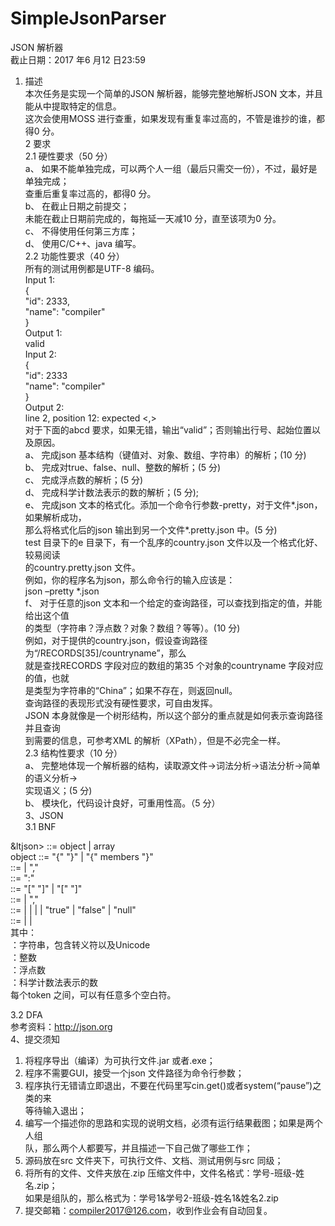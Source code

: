# SimpleJsonParser
JSON 解析器       
截止日期：2017 年6 月12 日23:59     
1. 描述     
本次任务是实现一个简单的JSON 解析器，能够完整地解析JSON 文本，并且能从中提取特定的信息。        
这次会使用MOSS 进行查重，如果发现有重复率过高的，不管是谁抄的谁，都得0 分。         
2 要求      
2.1 硬性要求（50 分）     
a、 如果不能单独完成，可以两个人一组（最后只需交一份），不过，最好是单独完成；     
查重后重复率过高的，都得0 分。     
b、 在截止日期之前提交；    
未能在截止日期前完成的，每拖延一天减10 分，直至该项为0 分。    
c、 不得使用任何第三方库；   
d、 使用C/C++、java 编写。  
2.2 功能性要求（40 分）   
所有的测试用例都是UTF-8 编码。   
Input 1:  
{   
"id": 2333,     
"name": "compiler"    
}   
Output 1:    
valid    
Input 2:    
{   
"id": 2333  
"name": "compiler"   
}    
Output 2:    
line 2, position 12: expected <,>    
对于下面的abcd 要求，如果无错，输出“valid”；否则输出行号、起始位置以及原因。   
a、 完成json 基本结构（键值对、对象、数组、字符串）的解析；(10 分)   
b、 完成对true、false、null、整数的解析；(5 分)   
c、 完成浮点数的解析；(5 分)   
d、 完成科学计数法表示的数的解析；(5 分);   
e、 完成json 文本的格式化。添加一个命令行参数-pretty，对于文件*.json，如果解析成功，   
那么将格式化后的json 输出到另一个文件*.pretty.json 中。(5 分)    
test 目录下的e 目录下，有一个乱序的country.json 文件以及一个格式化好、较易阅读   
的country.pretty.json 文件。   
例如，你的程序名为json，那么命令行的输入应该是：   
json –pretty *.json   
f、 对于任意的json 文本和一个给定的查询路径，可以查找到指定的值，并能给出这个值  
的类型（字符串？浮点数？对象？数组？等等）。(10 分)   
例如，对于提供的country.json，假设查询路径为“/RECORDS[35]/countryname”，那么   
就是查找RECORDS 字段对应的数组的第35 个对象的countryname 字段对应的值，也就   
是类型为字符串的“China”；如果不存在，则返回null。   
查询路径的表现形式没有硬性要求，可自由发挥。   
JSON 本身就像是一个树形结构，所以这个部分的重点就是如何表示查询路径并且查询   
到需要的信息，可参考XML 的解析（XPath），但是不必完全一样。     
2.3 结构性要求（10 分）   
a、 完整地体现一个解析器的结构，读取源文件->词法分析->语法分析->简单的语义分析->   
实现语义；(5 分)   
b、 模块化，代码设计良好，可重用性高。（5 分）  
3、JSON  
3.1 BNF  

&ltjson> ::= object | array  
object ::= "{" "}" | "{" members "}"  
<members> ::= <pair> | <pair> "," <members>  
<pair> ::= <string> ":" <value>  
<array> ::= "[" "]" | "[" <elements> "]"  
<elements> ::= <value> | <value> "," <elements>  
<value> ::= <string> | <number> | <object> | <array> | "true" | "false" | "null"  
<number> ::= <integer> | <float> | <scientific>  
其中：  
<string>：字符串，包含转义符以及Unicode  
<integer>：整数  
<float>：浮点数  
<scientific>：科学计数法表示的数  
每个token 之间，可以有任意多个空白符。 

3.2 DFA  
参考资料：http://json.org  
4、提交须知  
1) 将程序导出（编译）为可执行文件.jar 或者.exe；  
2) 程序不需要GUI，接受一个json 文件路径为命令行参数；  
3) 程序执行无错请立即退出，不要在代码里写cin.get()或者system(“pause”)之类的来  
等待输入退出；  
4) 编写一个描述你的思路和实现的说明文档，必须有运行结果截图；如果是两个人组  
队，那么两个人都要写，并且描述一下自己做了哪些工作； 
5) 源码放在src 文件夹下，可执行文件、文档、测试用例与src 同级；  
6) 将所有的文件、文件夹放在.zip 压缩文件中，文件名格式：学号-班级-姓名.zip；  
如果是组队的，那么格式为：学号1&学号2-班级-姓名1&姓名2.zip    
7) 提交邮箱：compiler2017@126.com，收到作业会有自动回复。  
